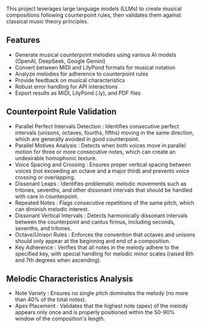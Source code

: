 This project leverages large language models (LLMs) to create musical compositions following counterpoint rules, then validates them against classical music theory principles.

## Features
- Generate musical counterpoint melodies using various AI models (OpenAI, DeepSeek, Google Gemini)
- Convert between MIDI and LilyPond formats for musical notation
- Analyze melodies for adherence to counterpoint rules
- Provide feedback on musical characteristics
- Robust error handling for API interactions
- Export results as MIDI, LilyPond (.ly), and PDF files

## Counterpoint Rule Validation
- Parallel Perfect Intervals Detection : Identifies consecutive perfect intervals (unisons, octaves, fourths, fifths) moving in the same direction, which are generally avoided in good counterpoint.
- Parallel Motives Analysis : Detects when both voices move in parallel motion for three or more consecutive notes, which can create an undesirable homophonic texture.
- Voice Spacing and Crossing : Ensures proper vertical spacing between voices (not exceeding an octave and a major third) and prevents voice crossing or overlapping.
- Dissonant Leaps : Identifies problematic melodic movements such as tritones, sevenths, and other dissonant intervals that should be handled with care in counterpoint.
- Repeated Notes : Flags consecutive repetitions of the same pitch, which can diminish melodic interest.
- Dissonant Vertical Intervals : Detects harmonically dissonant intervals between the counterpoint and cantus firmus, including seconds, sevenths, and tritones.
- Octave/Unison Rules : Enforces the convention that octaves and unisons should only appear at the beginning and end of a composition.
- Key Adherence : Verifies that all notes in the melody adhere to the specified key, with special handling for melodic minor scales (raised 6th and 7th degrees when ascending).
## Melodic Characteristics Analysis
- Note Variety : Ensures no single pitch dominates the melody (no more than 40% of the total notes).
- Apex Placement : Validates that the highest note (apex) of the melody appears only once and is properly positioned within the 50-90% window of the composition's length.
